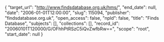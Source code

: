 {
  "target_url": "http://www.findsdatabase.org.uk/hms/", 
  "end_date": null, 
  "date": "2006-01-01T12:00:00", 
  "slug": 115094, 
  "publisher": "findsdatabase.org.uk", 
  "open_access": false, 
  "npld": false, 
  "title": "Finds Database", 
  "subjects": [], 
  "collections": [], 
  "record_id": "20060101T120000/G/OFhhPtRSzC5iQvZwfbRw==", 
  "scope": "root", 
  "start_date": null
}

